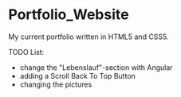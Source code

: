 # Portfolio_Website
My current portfolio written in HTML5 and CSS5.

TODO List:
- change the "Lebenslauf"-section with Angular
- adding a Scroll Back To Top Button
- changing the pictures
